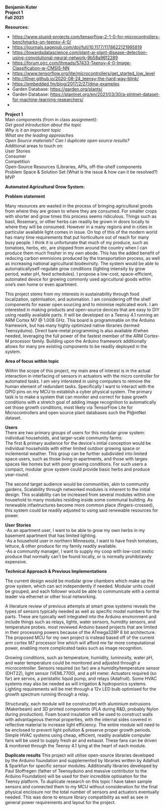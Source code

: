 **Benjamin Kuter**  
**Project 1**  
**Fall 2021**  

**Resources:**


- https://www.stupid-projects.com/tensorflow-2-1-0-for-microcontrollers-benchmarks-on-teensy-4-0/
- https://journals.sagepub.com/doi/full/10.1177/1178622121995819
- https://towardsdatascience.com/plant-ai-plant-disease-detection-using-convolutional-neural-network-9b58a96f2289
- https://forum.pjrc.com/threads/57433-Teensy-4-0-Image-Classification-w-CMSIS-NN
- https://www.tensorflow.org/lite/microcontrollers/get_started_low_level
- http://l0ner.github.io/2020-08-24_teensy-the-hard-way-blink/
- https://embedded.fm/blog/2017/2/27/dma-examples
- Garden Database: https://garden.org/plants/
- Garden Database: https://plantnet.org/en/2021/03/30/a-plntnet-dataset-for-machine-learning-researchers/
- 

**Project 1**  
Main components (from in class assignment):  
*Get good introduction about the topic*  
*Why is it an important topic*  
*What are the leading approaches*  
*Open Source materials? Can I duplicate open source results?*  
Additional areas to touch on:  
User Stories  
Consumer  
Competition  
Open-Source Resources (Libraries, APIs, off-the-shelf components  
Problem Space & Solution Set (What is the issue & how can it be resolved?)  
MVP  

**Automated Agricultural Grow System:**

**Problem statement**

Many resources are wasted in the process of bringing agricultural goods from where they are grown to where they are consumed. For smaller crops with shorter and grow times this process seems ridiculous. Things such as basil, Rosemary, or other herbs can readily be grown in doors locally to where they will be consumed. However in a many regions and in cities in particular available light comes in issue. On top of this of the modern world has many time requirements that put horticulture out of reach for many busy people. I think it is unfortunate that much of my produce, such as tomatoes, herbs, etc,  are shipped from around the country when I can produce them much fresher in my own abode. This has the added benefit of reducing carbon emmisions produced by the transportation process, as well as increasing national agricultural biodevirsity. The system would be able to automaticallyself-regulate grow conditions (lighting intensity by grow period, water pH, feed schedules). I propose a low-cost, space-efficient, automated device for growing commonly used agricultural goods within one’s own home or even apartment. 

This project stems from my interests in sustainability through food localization, optimisation, and automation. I am considering off the shelf components for easier open sourcing and to minimise replicated work. I am interested in making products and open-source devices that are easy to DIY using readily available parts. It will be developed on a Teensy 4.1 running an ARM Cortex M7 @ 1.008 GHz. This board is programmable on the Arduino framework, but has many highly optimized native libraries (termed Teensyduino). Direct bare-metal programming is also available if/when needed, leveraging the full power of the fastest member of the ARM Cortex-M processor family. Building upon the Arduino framework additionally allows for many pre existing components to be readily deployed in the system. 

**Area of focus within topic**

Within the scope of this project, my main area of interest is in the actual interaction in interfacing of sensors in actuators with the micro controller for automated tasks. I am very interested in using computers to remove the human element of redundant tasks. Specifically I want to interact with the GPIO pins on my MCU to establish a cyber physical system. The primary task is to make a system that can monitor and correct for base growth conditions with a stretch goal of adding image recognition to automatically set those growth conditions, most likely via TensorFlow Lite for Microcontrollers and open source plant databases such the Pl@ntNet dataset.  

**Users**  
There are two primary groups of users for this modular grow system: individual households, and larger-scale community farms:  
The first & primary audience for the device's initial conception would be individual households with either limited outdoor growing space or inclemental weather. This group can be further subdivided into limited space users, such as those living in apartments, and those with larges spaces like homes but with poor growing conditions. For such users a compact, modular grow system could provide basic herbs and produce year-round. 

The second target audience would be communities, akin to community gardens. Scalability through networked modules is inherent to the initial design. This scalability can be increased from several modules within one household to many modules residing inside some communal building. As renewable infastructures become more common place (fingers-crossed), this system could be readily adjusted to using said renewable resources for power.  

**User Stories**  
-As an apartment user, I want to be able to grow my own herbs in my basement apartment that has limited lighting.  
-As a household user in northern Minnesota, I want to have fresh tomatoes, lettuce, & other produce for my family readily available.  
-As a community manager, I want to supply my coop with low-cost exotic produce that normally can't be found locally, or is normally prohibitavely expensive.  


**Technical Approach & Previous Implementations**

The current design would be modular grow chambers which make up the grow system, which can act independently if needed. Modular units could be grouped, and each follower would be able to communicate with a central leader via ethernet or other local networking. 

A literature review of previous attempts at smart grow systems reveals the types of sensors typically needed as well as specific model numbers for the parts. These are typically well integrated into the Arduino environment and include things such as relays, lights, water sensors, humidity sensors, and temperature probes. most reviewed Arduino based projects that are limited in their processing powers because of the ATmega328P 8 bit architecture. The proposed MCU for my own project is instead based off of the current arm cortex M7 processor line which will afford me far more computational power, enabling more complicated tasks such as image recognition. 

Growing conditions, such as temperature, humidity, luminosity, water pH, and water temperature could be monitored and adjusted through a microcontroller. Sensors required (so far) are a humidity/temperature sensor (DHT22), light sensor (VEML7700), and a pH meter. Actuators required (so far) are servos, a peristaltic liquid pump, and relays (Adafruit). Some HVAC systems may also be needed as will irrigation & hydroponics systems. Lighting requirements will be met through a 12v LED bulb optimised for the growth spectrum running through a relay. 

Structurally, each module will be constructed with aluminium extrusions (Makerbeam) and 3D printed components (PLA during R&D, probably Nylon during production). Foam board insulation will be used to construct walls with advantageous thermal properties, with the internal sides covered in reflective material to increase light efficiency. The entire module will need to be enclosed to prevent light pollution & preserve proper growth periods. Simple HVAC systems using cheap, efficient, readily available computer fans will be used to supply fresh air and exhaust. These fans can be driven & monitored through the Teensy 4.1 lying at the heart of each module. 

**Duplicate results**
This project will utilise open-source libraries developed by the Arduino foundation and supplemented by libraries written by Adafruit & Sparkfun for specific sensor modules. Additionally libraries developed by Paul Stoffregen (father of Teensyduino and massive contributor to the Arduino Foundation) will be used for their incredible optisiation for the Teensy platform. To duplicate research on this topic I have taken sample sensors and connected them to my MCU without consideration for the final physical enclosure nor the total number of sensors and actuators eventually needed. This was done to ensure library compatibility as well as see in general power requirements and layout for the project. 

